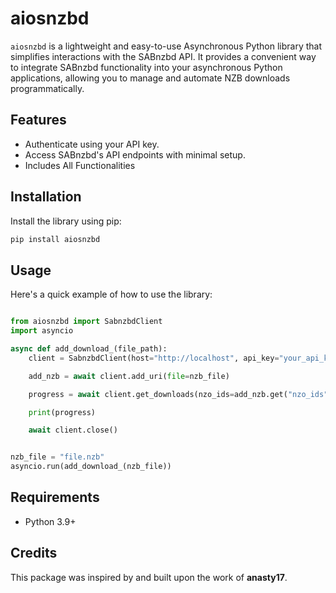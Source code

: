 # aiosnzbd

`aiosnzbd` is a lightweight and easy-to-use Asynchronous Python library that simplifies interactions with the SABnzbd API. It provides a convenient way to integrate SABnzbd functionality into your asynchronous Python applications, allowing you to manage and automate NZB downloads programmatically.

## Features

- Authenticate using your API key.
- Access SABnzbd's API endpoints with minimal setup.
- Includes All Functionalities


## Installation

Install the library using pip:

```bash
pip install aiosnzbd
```

## Usage

Here's a quick example of how to use the library:

```python

from aiosnzbd import SabnzbdClient
import asyncio

async def add_download_(file_path):
	client = SabnzbdClient(host="http://localhost", api_key="your_api_key")

	add_nzb = await client.add_uri(file=nzb_file)

	progress = await client.get_downloads(nzo_ids=add_nzb.get("nzo_ids")[0])

	print(progress)

	await client.close()


nzb_file = "file.nzb"
asyncio.run(add_download_(nzb_file))

```

## Requirements

- Python 3.9+

## Credits

This package was inspired by and built upon the work of **anasty17**.

